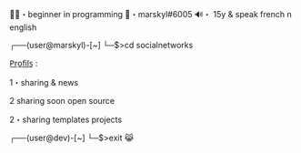 👨‍🎓・beginner in programming
📧・marskyl#6005
🔊・ 15y & speak french n english


┌──(user@marskyl)-[~]
└─$>cd socialnetworks


P̲r̲o̲f̲i̲l̲s̲ :


1・sharing & news

2 sharing soon open source

2・sharing templates projects


┌──(user@dev)-[~]
└─$>exit 😹

